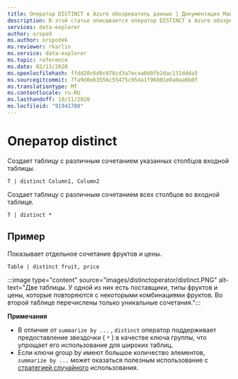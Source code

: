 ```yaml
---
title: Оператор DISTINCT в Azure обозреватель данных | Документация Майкрософт
description: В этой статье описывается оператор DISTINCT в Azure обозреватель данных.
services: data-explorer
author: orspod
ms.author: orspodek
ms.reviewer: rkarlin
ms.service: data-explorer
ms.topic: reference
ms.date: 02/13/2020
ms.openlocfilehash: ffdd20c6d0c078cd3a7ecaa0d0fb2dac131ddda5
ms.sourcegitcommit: 7fa9d0eb3556c55475c95da1f96801e8a0aa6b0f
ms.translationtype: MT
ms.contentlocale: ru-RU
ms.lasthandoff: 10/11/2020
ms.locfileid: "91941780"
---
```

# <a name="distinct-operator"></a>Оператор distinct

Создает таблицу с различным сочетанием указанных столбцов входной таблицы. 

```kusto
T | distinct Column1, Column2
```

Создает таблицу с различным сочетанием всех столбцов во входной таблице.

```kusto
T | distinct *
```

## <a name="example"></a>Пример

Показывает отдельное сочетание фруктов и цены.

```kusto
Table | distinct fruit, price
```

:::image type="content" source="images/distinctoperator/distinct.PNG" alt-text="Две таблицы. У одной из них есть поставщики, типы фруктов и цены, которые повторяются с некоторыми комбинациями фруктов. Во второй таблице перечислены только уникальные сочетания.":::

**Примечания**

* В отличие от `summarize by ...` , `distinct` оператор поддерживает предоставление звездочки ( `*` ) в качестве ключа группы, что упрощает его использование для широких таблиц.
* Если ключи group by имеют большое количество элементов, `summarize by ...` может оказаться полезным использование с [стратегией случайного](shufflequery.md) использования.